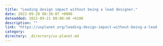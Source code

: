 ```yaml
---
title: "Leading design impact without being a lead designer."
date: 2022-09-20 08:38:07 +0000
dateadded: 2022-09-21 00:00:40 +0100
description: ""
link: "https://uxplanet.org/leading-design-impact-without-being-a-lead-designer-ed6ff2a5af05?source=rss----819cc2aaeee0---4"
category:
directory: _directory/ux-planet.md
---
```

